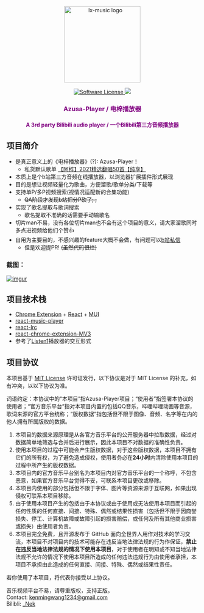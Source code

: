 <p align="center"><a href="https://github.com/lyswhut/lx-music-desktop"><img width="200" src="https://github.com/kenmingwang/azusa-player/blob/master/public/img/icon-128.png?raw=true" alt="lx-music logo"></a></p>

<p align="center">
  <a href="https://github.com/kenmingwang/azusa-player/blob/master/LICENSE">
  <img src="https://camo.githubusercontent.com/992daabc2aa4463339825f8333233ba330dd08c57068f6faf4bb598ab5a3df2e/68747470733a2f2f696d672e736869656c64732e696f2f62616467652f6c6963656e73652d4d49542d627269676874677265656e2e737667" alt="Software License" data-canonical-src="https://img.shields.io/badge/license-MIT-brightgreen.svg" style="max-width: 100%;">
  </a>
  <a href="https://github.com/kenmingwang/azusa-player/blob/master/LICENSE">
   <img src="https://img.shields.io/github/v/tag/kenmingwang/azusa-player">
   </a>
</p>
<h3 align="center" style="color:purple">Azusa-Player / 电梓播放器</h3>
<h4 align="center" style="color:purple"">A 3rd party Bilibili audio player / 一个Bilibili第三方音频播放器</h4>

## 项目简介

  - 是真正意义上的《电梓播放器》(?): Azusa-Player！
    - 私货默认歌单 [【阿梓】2021精选翻唱50首【纯享】]([BV1wr4y1v7TA](https://www.bilibili.com/video/BV1wr4y1v7TA))
  - 本质上是个b站第三方音频在线播放器，以浏览器扩展插件形式展现
  - 目的是想让视频轻量化为歌曲，方便溜歌/歌单分类/下载等
  - 支持单P/多P视频搜索(视情况适配新的合集功能)
    - <del>QA阶段才发现b站把分P砍了; ;
  - 实现了歌名提取与歌词搜索
    - 歌名提取不准确的话需要手动输歌名
  - 切片man不易，没有各位切片man也不会有这个项目的意义，请大家溜歌同时多点进视频给他们个赞👍
  - 自用为主要目的，不感兴趣的feature大概不会做，有问题可以[b站私信](https://message.bilibili.com/#/whisper/mid1989881)
    - 但是欢迎提PR! <del>(虽然代码很烂)
  
### 截图：
   [![imgur](https://github.com/kenmingwang/azusa-player/blob/master/public/img/azusa-player2.gif?raw=true)]()

## 项目技术栈
 - [Chrome Extension](https://developer.chrome.com/docs/extensions/) + [React](https://github.com/facebook/react) + [MUI](https://mui.com/zh/)
 - [react-music-player](https://github.com/lijinke666/react-music-player)
 - [react-lrc](https://github.com/mebtte/react-lrc)
 - [react-chrome-extension-MV3](https://github.com/Sirage-t/react-chrome-extension-MV3)
 - 参考了[Listen1](https://github.com/listen1/listen1_chrome_extension)播放器的交互形式
  
## 项目协议

本项目基于 [MIT License](https://github.com/kenmingwang/azusa-player/blob/master/LICENSE) 许可证发行，以下协议是对于 MIT License 的补充，如有冲突，以以下协议为准。

词语约定：本协议中的“本项目”指Azusa-Player项目；“使用者”指签署本协议的使用者；“官方音乐平台”指对本项目内置的包括QQ音乐，哔哩哔哩动画等音源，歌词来源的官方平台统称；“版权数据”指包括但不限于图像、音频、名字等在内的他人拥有所属版权的数据。

1. 本项目的数据来源原理是从各官方音乐平台的公开服务器中拉取数据，经过对数据简单地筛选与合并后进行展示，因此本项目不对数据的准确性负责。
2. 使用本项目的过程中可能会产生版权数据，对于这些版权数据，本项目不拥有它们的所有权，为了避免造成侵权，使用者务必在**24小时**内清除使用本项目的过程中所产生的版权数据。
3. 本项目内的官方音乐平台别名为本项目内对官方音乐平台的一个称呼，不包含恶意，如果官方音乐平台觉得不妥，可联系本项目更改或移除。
4. 本项目内使用的部分包括但不限于字体、图片等资源来源于互联网，如果出现侵权可联系本项目移除。
5. 由于使用本项目产生的包括由于本协议或由于使用或无法使用本项目而引起的任何性质的任何直接、间接、特殊、偶然或结果性损害（包括但不限于因商誉损失、停工、计算机故障或故障引起的损害赔偿，或任何及所有其他商业损害或损失）由使用者负责。
6. 本项目完全免费，且开源发布于 GitHub 面向全世界人用作对技术的学习交流，本项目不对项目内的技术可能存在违反当地法律法规的行为作保证，**禁止在违反当地法律法规的情况下使用本项目**，对于使用者在明知或不知当地法律法规不允许的情况下使用本项目所造成的任何违法违规行为由使用者承担，本项目不承担由此造成的任何直接、间接、特殊、偶然或结果性责任。

若你使用了本项目，将代表你接受以上协议。

音乐视频平台不易，请尊重版权，支持正版。<br>
Contact: kenmingwang1234@gmail.com <br>
Bilibli: [_Nek](https://space.bilibili.com/1989881)
